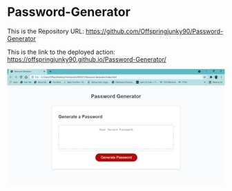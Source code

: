# Password-Generator

This is the Repository URL: https://github.com/Offspringjunky90/Password-Generator

This is the link to the deployed action: https://offspringjunky90.github.io/Password-Generator/

![alt text](https://github.com/Offspringjunky90/Password-Generator/blob/main/Assets/Screenshot.PNG?raw=true)

